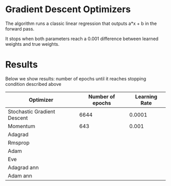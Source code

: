 # Gradient Descent Optimizers
The algorithm runs a classic linear regression that outputs a*x + b in the forward pass. 


It stops when both parameters reach a 0.001 difference between learned weights and true weights.

# Results

Below we show results: number of epochs until it reaches stopping condition described above

Optimizer | Number of epochs | Learning Rate
----------|-----------------|--------------
Stochastic Gradient Descent | 6644 | 0.0001
Momentum | 643 | 0.001
Adagrad | |
Rmsprop | | 
Adam | | 
Eve | | 
Adagrad ann | | 
Adam ann | |

